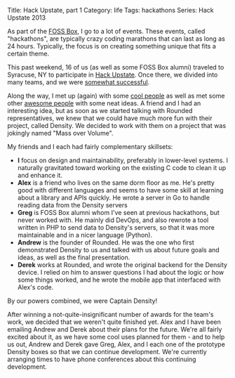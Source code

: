 Title: Hack Upstate, part 1
Category: life
Tags: hackathons
Series: Hack Upstate 2013

As part of the [FOSS Box], I go to a lot of events. These events, called "hackathons", are typically crazy coding marathons that can last as long as 24 hours. Typically, the focus is on creating something unique that fits a certain theme.

This past weekend, 16 of us (as well as some FOSS Box alumni) traveled to Syracuse, NY to participate in [Hack Upstate]. Once there, we divided into many teams, and we were [somewhat successful][FOSS Box Results].

Along the way, I met up (again) with some [cool people][Paddy Foran] as well as met some other [awesome people][Rounded] with some neat ideas. A friend and I had an interesting idea, but as soon as we started talking with Rounded representatives, we knew that we could have much more fun with their project, called Density. We decided to work with them on a project that was jokingly named "Mass over Volume".

My friends and I each had fairly complementary skillsets:

 * **I** focus on design and maintainability, preferably in lower-level systems. I naturally gravitated toward working on the existing C code to clean it up and enhance it.
 * **Alex** is a friend who lives on the same dorm floor as me. He's pretty good with different languages and seems to have some skill at learning about a library and APIs quickly. He wrote a server in Go to handle reading data from the Density servers
 * **Greg** is FOSS Box alumni whom I've seen at previous hackathons, but never worked with. He mainly did DevOps, and also rewrote a tool written in PHP to send data to Density's servers, so that it was more maintainable and in a nicer language (Python).
 * **Andrew** is the founder of Rounded. He was the one who first demonstrated Density to us and talked with us about future goals and ideas, as well as the final presentation.
 * **Derek** works at Rounded, and wrote the original backend for the Density device. I relied on him to answer questions I had about the logic or how some things worked, and he wrote the mobile app that interfaced with Alex's code.

By our powers combined, we were Captain Density!

After winning a not-quite-insignificant number of awards for the team's work, we decided that we weren't quite finished yet. Alex and I have been emailing Andrew and Derek about their plans for the future. We're all fairly excited about it, as we have some cool uses planned for them - and to help us out, Andrew and Derek gave Greg, Alex, and I each one of the prototype Density boxes so that we can continue development. We're currently arranging times to have phone conferences about this continuing development.

[FOSS Box]: |filename|/2013/09/19-foss-box.md "Thinking Inside the (FOSS) Box"
[Hack Upstate]: http://hackupstate.com
[FOSS Box Results]: http://foss.rit.edu/hackupstate-fall-2013-results "Hack Upstate Fall 2013 Results"
[Paddy Foran]: http://paddy.io/posts/hackathons/ "Paddy Foran"
[Rounded]: http://roundedco.com/ "Rounded"
